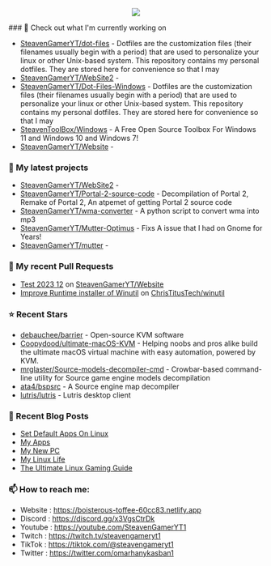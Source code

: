 <p align="center"><a href="https://github.com/anuraghazra/github-readme-stats">
  <img align="center" src="https://github-readme-stats.vercel.app/api?username=SteavenGamerYT&show_icons=true&theme=tokyonight" />
</a></p>
### 👷 Check out what I'm currently working on

- [SteavenGamerYT/dot-files](https://github.com/SteavenGamerYT/dot-files) -   Dotfiles are the customization files (their filenames usually begin with a period) that are used to personalize your linux or other Unix-based system. This repository contains my personal dotfiles. They are stored here for convenience so that I may
- [SteavenGamerYT/WebSite2](https://github.com/SteavenGamerYT/WebSite2) - 
- [SteavenGamerYT/Dot-Files-Windows](https://github.com/SteavenGamerYT/Dot-Files-Windows) -   Dotfiles are the customization files (their filenames usually begin with a period) that are used to personalize your linux or other Unix-based system. This repository contains my personal dotfiles. They are stored here for convenience so that I may
- [SteavenToolBox/Windows](https://github.com/SteavenToolBox/Windows) - A Free Open Source Toolbox For Windows 11 and Windows 10 and Windows 7!
- [SteavenGamerYT/Website](https://github.com/SteavenGamerYT/Website) - 
### 🌱 My latest projects

- [SteavenGamerYT/WebSite2](https://github.com/SteavenGamerYT/WebSite2) - 
- [SteavenGamerYT/Portal-2-source-code](https://github.com/SteavenGamerYT/Portal-2-source-code) - Decompilation of Portal 2, Remake of Portal 2, An atpemet of getting Portal 2 source code
- [SteavenGamerYT/wma-converter](https://github.com/SteavenGamerYT/wma-converter) - A python script to convert wma into mp3
- [SteavenGamerYT/Mutter-Optimus](https://github.com/SteavenGamerYT/Mutter-Optimus) - Fixs A issue that I had on Gnome for Years!
- [SteavenGamerYT/mutter](https://github.com/SteavenGamerYT/mutter) - 
### 🔨 My recent Pull Requests

- [Test 2023 12](https://github.com/SteavenGamerYT/Website/pull/4) on [SteavenGamerYT/Website](https://github.com/SteavenGamerYT/Website)
- [Improve Runtime installer of Winutil](https://github.com/ChrisTitusTech/winutil/pull/1254) on [ChrisTitusTech/winutil](https://github.com/ChrisTitusTech/winutil)
### ⭐ Recent Stars

- [debauchee/barrier](https://github.com/debauchee/barrier) - Open-source KVM software
- [Coopydood/ultimate-macOS-KVM](https://github.com/Coopydood/ultimate-macOS-KVM) - Helping noobs and pros alike build the ultimate macOS virtual machine with easy automation, powered by KVM.
- [mrglaster/Source-models-decompiler-cmd](https://github.com/mrglaster/Source-models-decompiler-cmd) - Crowbar-based command-line utility for Source game engine models decompilation
- [ata4/bspsrc](https://github.com/ata4/bspsrc) - A Source engine map decompiler
- [lutris/lutris](https://github.com/lutris/lutris) - Lutris desktop client
### 📰 Recent Blog Posts

- [Set Default Apps On Linux](https://boisterous-toffee-60cc83.netlify.app/set-default-apps-on-linux/)
- [My Apps](https://boisterous-toffee-60cc83.netlify.app/my-apps/)
- [My New PC](https://boisterous-toffee-60cc83.netlify.app/my-new-pc/)
- [My Linux Life](https://boisterous-toffee-60cc83.netlify.app/my-linux-life/)
- [The Ultimate Linux Gaming Guide](https://boisterous-toffee-60cc83.netlify.app/ultimate-linux-gaming-guide/)
### 📫 How to reach me:
  - Website   : <https://boisterous-toffee-60cc83.netlify.app>
  - Discord   : <https://discord.gg/x3VgsCtrDk>
  - Youtube   : <https://youtube.com/SteavenGamerYT1>
  - Twitch    : <https://twitch.tv/steavengameryt1>
  - TikTok    : <https://tiktok.com/@steavengameryt1>
  - Twitter   : <https://twitter.com/omarhanykasban1>